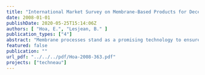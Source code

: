 ```yaml
---
title: "International Market Survey on Membrane-Based Products for Decentralised Water Supply (POU and SSS Units)"
date: 2008-01-01
publishDate: 2020-05-25T15:14:06Z
authors: [ "Hoa, E.", "Lesjean, B." ]
publication_types: ["4"]
abstract: "Membrane processes stand as a promising technology to ensure a safe water supply at the community and the household levels. As the price of membranes has notably decreased over the last years, the market of membrane-based systems for decentralised applications has developed and diversified. In order to have a view of what the current market offers, 204 water companies were contacted and asked to characterise their Point-of-use (POU) or small-scale membrane systems, with a focus set on operation and maintenance, costs and energy requirements. Such study was not performed previously. With a 15% reply rate, the survey enables to identify the different market niches. That includes ceramic POU, organic POU, organic point-of-entries (POE), modular treatment units and emergency systems, whose technical characterization is further detailed in the Annex. Besides, the review of the marketed membrane modules reveals that ultrafiltration is the most available process. The survey also shows that the pre-treatment is a key parameter when considering options for decentralised water supply. As needs for sustainable solutions for small water supply are established, the membrane market is expected to grow and more standardised products to appear. The market evaluation can be summarized in Figure 1. Depending on the product niche, the membrane material and the filtration type, different degrees toward the market maturity are then highlighted.  Such systems would be broadly applied in developed countries, but they represent also great potential for transition and developing countries. However, few systems designed for long-term operation with low-energy and low-chemical requirements exist yet. Therefore, the R&D identified within Techneau matches a non-fulfilled yet requirement."
featured: false
publication: ""
url_pdf: "../../../pdf/Hoa-2008-363.pdf"
projects: ["techneau"]
---
```


